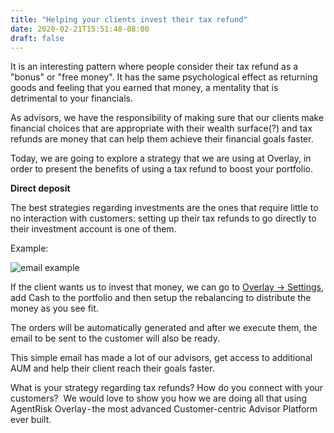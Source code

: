```yaml
---
title: "Helping your clients invest their tax refund"
date: 2020-02-21T15:51:48-08:00
draft: false
---
```


It is an interesting pattern where people consider their tax refund as a "bonus" or "free money". 
It has the same psychological effect as returning goods and feeling that you earned that money, a mentality that is detrimental to your financials.

As advisors, we have the responsibility of making sure that our clients make financial choices that are appropriate with their wealth surface(?) and tax refunds are money that can help them achieve their financial goals faster. 

Today, we are going to explore a strategy that we are using at Overlay, in order to present the benefits of using a tax refund to boost your portfolio.

**Direct deposit**

The best strategies regarding investments are the ones that require little to no interaction with customers: setting up their tax refunds to go directly to their investment account is one of them.

Example:

![email example](images/example-email.png)

If the client wants us to invest that money, we can go to  [Overlay -> Settings](https://overlay.agentrisk.com/inbox), add Cash to the portfolio and then setup the rebalancing to distribute the money as you see fit. 

The orders will be automatically generated and after we execute them, the email to be sent to the customer will also be ready.

This simple email has made a lot of our advisors, get access to additional AUM and help their client reach their goals faster.

What is your strategy regarding tax refunds? How do you connect with your customers? 
We would love to show you how we are doing all that using AgentRisk Overlay - the most advanced Customer-centric Advisor Platform ever built.